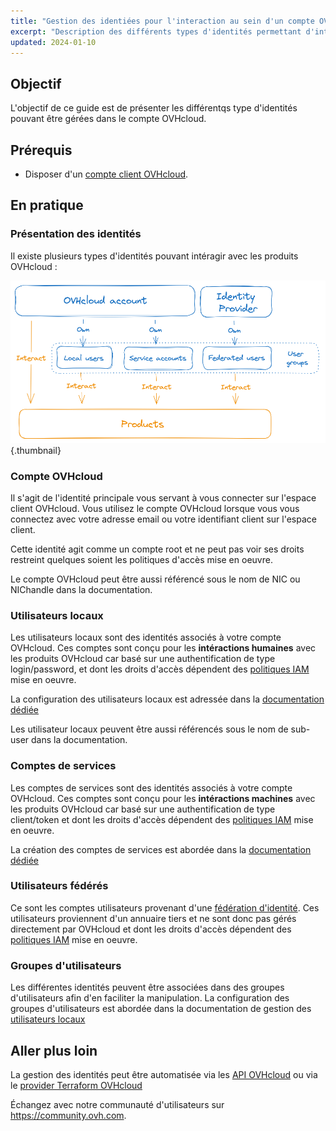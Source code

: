 ```yaml
---
title: "Gestion des identiées pour l'interaction au sein d'un compte OVHcloud"
excerpt: "Description des différents types d'identités permettant d'intéragir avec un produit OVHcloud"
updated: 2024-01-10
---
```


## Objectif

L'objectif de ce guide est de présenter les différentqs type d'identités pouvant être gérées dans le compte OVHcloud.

## Prérequis

- Disposer d'un [compte client OVHcloud](/pages/account_and_service_management/account_information/ovhcloud-account-creation).

## En pratique

### Présentation des identités

Il existe plusieurs types d'identités pouvant intéragir avec les produits OVHcloud :

![identities-types](images/identities_types.png){.thumbnail}

### Compte OVHcloud

Il s'agit de l'identité principale vous servant à vous connecter sur l'espace client OVHcloud. Vous utilisez le compte OVHcloud lorsque vous vous connectez avec votre adresse email ou votre identifiant client sur l'espace client.

Cette identité agit comme un compte root et ne peut pas voir ses droits restreint quelques soient les politiques d'accès mise en oeuvre.

Le compte OVHcloud peut être aussi référencé sous le nom de NIC ou NIChandle dans la documentation.

### Utilisateurs locaux

Les utilisateurs locaux sont des identités associés à votre compte OVHcloud. Ces comptes sont conçu pour les **intéractions humaines** avec les produits OVHcloud car basé sur une authentification de type login/password, et dont les droits d'accès dépendent des [politiques IAM](/pages/account_and_service_management/account_information/iam-policy-ui) mise en oeuvre.

La configuration des utilisateurs locaux est adressée dans la [documentation dédiée](/pages/account_and_service_management/account_information/ovhcloud-users-management)

Les utilisateur locaux peuvent être aussi référencés sous le nom de sub-user dans la documentation.

### Comptes de services

Les comptes de services sont des identités associés à votre compte OVHcloud. Ces comptes sont conçu pour les **intéractions machines** avec les produits OVHcloud car basé sur une authentification de type client/token et dont les droits d'accès dépendent des [politiques IAM](/pages/account_and_service_management/account_information/iam-policy-ui) mise en oeuvre.

La création des comptes de services est abordée dans la [documentation dédiée](/pages/manage_and_operate/api/manage-service-account)

### Utilisateurs fédérés

Ce sont les comptes utilisateurs provenant d'une [fédération d'identité](/products/manage-operate-user-federation). Ces utilisateurs proviennent d'un annuaire tiers et ne sont donc pas gérés directement par OVHcloud et dont les droits d'accès dépendent des [politiques IAM](/pages/account_and_service_management/account_information/iam-policy-ui) mise en oeuvre.

### Groupes d'utilisateurs

Les différentes identités peuvent être associées dans des groupes d'utilisateurs afin d'en faciliter la manipulation.
La configuration des groupes d'utilisateurs est abordée dans la documentation de gestion des [utilisateurs locaux](/pages/account_and_service_management/account_information/ovhcloud-users-management)

## Aller plus loin

La gestion des identités peut être automatisée via les [API OVHcloud](/pages/manage_and_operate/api/first-steps) ou via le [provider Terraform OVHcloud](/pages/manage_and_operate/terraform/terraform-at-ovhcloud)

Échangez avec notre communauté d'utilisateurs sur <https://community.ovh.com>.
